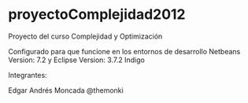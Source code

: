 proyectoComplejidad2012
=======================

Proyecto del curso Complejidad y Optimización


Configurado para que funcione en los entornos de desarrollo Netbeans Version: 7.2 y Eclipse Version: 3.7.2 Indigo


Integrantes:

Edgar Andrés Moncada @themonki
